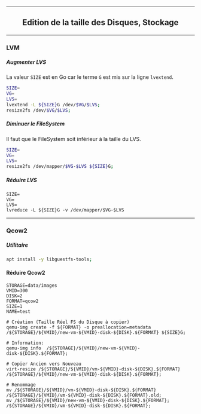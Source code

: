 -------------------------------------------------------------------------------------------------------------------------
## <p align='center'> Edition de la taille des Disques, Stockage </p>

-------------------------------------------------------------------------------------------------------------------------
### LVM
##### Augmenter LVS
La valeur `SIZE` est en Go car le terme `G` est mis sur la ligne `lvextend`.
```bash
SIZE=
VG=
LVS=
lvextend -L ${SIZE}G /dev/$VG/$LVS;
resize2fs /dev/$VG/$LVS;
```

##### Diminuer le FileSystem
Il faut que le FileSystem soit inférieur à la taille du LVS.
```bash
SIZE=
VG=
LVS=
resize2fs /dev/mapper/$VG-$LVS ${SIZE}G;
```

##### Réduire LVS
```
SIZE=
VG=
LVS=
lvreduce -L ${SIZE}G -v /dev/mapper/$VG-$LVS
```
-------------------------------------------------------------------------------------------------------------------------
### Qcow2
##### Utilitaire
```bash
apt install -y libguestfs-tools;
``` 

#### Réduire Qcow2
```
STORAGE=data/images
VMID=300
DISK=2
FORMAT=qcow2
SIZE=1
NAME=test

# Création (Taille Réel FS du Disque à copier)
qemu-img create -f ${FORMAT} -o preallocation=metadata /${STORAGE}/${VMID}/new-vm-${VMID}-disk-${DISK}.${FORMAT} ${SIZE}G;

# Information:
qemu-img info  /${STORAGE}/${VMID}/new-vm-${VMID}-disk-${DISK}.${FORMAT};

# Copier Ancien vers Nouveau
virt-resize /${STORAGE}/${VMID}/vm-${VMID}-disk-${DISK}.${FORMAT} /${STORAGE}/${VMID}/new-vm-${VMID}-disk-${DISK}.${FORMAT};

# Renommage
mv /${STORAGE}/${VMID}/vm-${VMID}-disk-${DISK}.${FORMAT} /${STORAGE}/${VMID}/vm-${VMID}-disk-${DISK}.${FORMAT}.old;
mv /${STORAGE}/${VMID}/new-vm-${VMID}-disk-${DISK}.${FORMAT}; /${STORAGE}/${VMID}/vm-${VMID}-disk-${DISK}.${FORMAT};
